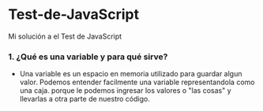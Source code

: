 # Test-de-JavaScript
Mi solución a el Test de JavaScript

### 1. ¿Qué es una variable y para qué sirve?
- Una variable es un espacio en memoria utilizado para guardar algun valor. Podemos entender facilmente una variable representandola como una caja. porque le podemos ingresar los valores o "las cosas" y llevarlas a otra parte de nuestro código.
